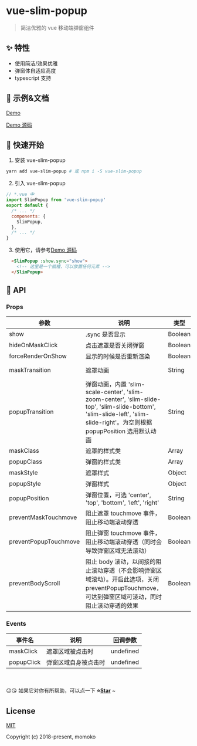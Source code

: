 # vue-slim-popup

> 简洁优雅的 vue 移动端弹窗组件

## ✨ 特性

- 使用简洁/效果优雅
- 弹窗体自适应高度
- typescript 支持

## 🐠 示例&文档

[Demo](https://wannaxiao.github.io/vue-slim-popup/demo/dist/)

[Demo 源码](https://github.com/wannaxiao/vue-slim-popup/blob/master/demo/App.vue)

## 🚀 快速开始

1.  安装 vue-slim-popup

```bash
yarn add vue-slim-popup # 或 npm i -S vue-slim-popup
```

2.  引入 vue-slim-popup

```js
// *.vue 中
import SlimPopup from 'vue-slim-popup'
export default {
  /* ... */
  components: {
    SlimPopup,
  },
  /* ... */
}
```

3.  使用它，请参考[Demo 源码](https://github.com/wannaxiao/vue-slim-popup/blob/master/demo/App.vue)
```html
  <SlimPopup :show.sync="show">
    <!-- 这里是一个插槽，可以放置任何元素 -->
  </SlimPopup>
```

## 🔌 API

### Props

| 参数 | 说明 | 类型 | 默认值 |
| --- | --- | --- | --- |
| show | .sync 是否显示 | Boolean | false |
| hideOnMaskClick | 点击遮罩是否关闭弹窗 | Boolean | false |
| forceRenderOnShow | 显示的时候是否重新渲染 | Boolean | false |
| maskTransition | 遮罩动画 | String | slim-fade |
| popupTransition | 弹窗动画，内置 'slim-scale-center', 'slim-zoom-center', 'slim-slide-top', 'slim-slide-bottom', 'slim-slide-left', 'slim-slide-right'。为空则根据 popupPosition 选用默认动画 | String | null |
| maskClass | 遮罩的样式类 | Array | null |
| popupClass | 弹窗的样式类 | Array | null |
| maskStyle | 遮罩样式 | Object | null |
| popupStyle | 弹窗样式 | Object | null |
| popupPosition | 弹窗位置，可选 'center', 'top', 'bottom', 'left', 'right' | String | center |
| preventMaskTouchmove | 阻止遮罩 touchmove 事件，阻止移动端滚动穿透 | Boolean | true |
| preventPopupTouchmove | 阻止弹窗 touchmove 事件，阻止移动端滚动穿透（同时会导致弹窗区域无法滚动） | Boolean | true |
| preventBodyScroll | 阻止 body 滚动，以间接的阻止滚动穿透（不会影响弹窗区域滚动）。开启此选项，关闭 preventPopupTouchmove，可达到弹窗区域可滚动，同时阻止滚动穿透的效果 | Boolean | false |

### Events
事件名 | 说明 | 回调参数 |
|---|---|---|
maskClick | 遮罩区域被点击时 | undefined |
popupClick | 弹窗区域自身被点击时 | undefined |


<br>
<br>
😉😘 如果它对你有所帮助，可以点一下 <b>⭐️<a href="#">Star</a></b> ~

## License

[MIT](http://opensource.org/licenses/MIT)

Copyright (c) 2018-present, momoko
